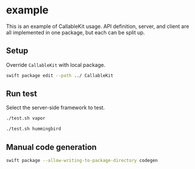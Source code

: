 # example

This is an example of CallableKit usage.
API definition, server, and client are all implemented in one package, but each can be split up.

## Setup

Override `CallableKit` with local package.

```sh
swift package edit --path ../ CallableKit
```

## Run test

Select the server-side framework to test.

```sh
./test.sh vapor
```

```sh
./test.sh hummingbird
```

## Manual code generation

```sh
swift package --allow-writing-to-package-directory codegen
```

